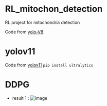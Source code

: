 # RL_mitochon_detection
RL project for mitochondria detection

Code from [yolo-V8](https://github.com/autogyro/yolo-V8/tree/main)


# yolov11

Code from [yolov11](https://github.com/ultralytics/ultralytics?tab=readme-ov-file)
`pip install ultralytics`


# DDPG
- result 1 :
  ![image](https://github.com/user-attachments/assets/61914b59-0fb0-4d14-9037-ddd8676a75d4)
